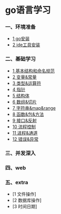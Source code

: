 # go语言学习

### 一、环境准备

- [1 go安装](https://github.com/fatjerot/goStudyBasic/blob/master/001pre_env/1_go_install.md)
- [2 ide工具安装](https://github.com/fatjerot/goStudyBasic/blob/master/001pre_env/2_vscode_go.md)

### 二、基础学习

- [1 基本结构和命名规范](https://github.com/fatjerot/goStudyBasic/blob/master/002basic/01_struct&standard.md)
- [2 变量&常量](https://github.com/fatjerot/goStudyBasic/blob/master/002basic/02_var&const.md)
- [3 类型&运算符](https://github.com/fatjerot/goStudyBasic/blob/master/002basic/03_type&operators.md)
- [4 指针](https://github.com/fatjerot/goStudyBasic/blob/master/002basic/04_pointer.md)
- [5 结构体](https://github.com/fatjerot/goStudyBasic/blob/master/002basic/05_struct.md)
- [6 数组&切片](https://github.com/fatjerot/goStudyBasic/blob/master/002basic/06_array&slice.md)
- [7 字符串&map&range](https://github.com/fatjerot/goStudyBasic/blob/master/002basic/07_&map&range.md)
- [8 函数&包&方法](https://github.com/fatjerot/goStudyBasic/blob/master/002basic/08_func&package&method.md)
- [9 接口&反射](https://github.com/fatjerot/goStudyBasic/blob/master/002basic/09_interface&reflect.md)
- [10 流程控制](https://github.com/fatjerot/goStudyBasic/blob/master/002basic/10_if&for&switch.md)
- [11 进程&通道](https://github.com/fatjerot/goStudyBasic/blob/master/002basic/11_goroutine&channel.md)
- [12 错误&异常](https://github.com/fatjerot/goStudyBasic/blob/master/002basic/12_error&panic.md)

### 三、并发深入



### 四、web



### 五、extra

- [1 文件操作]
- [2 数据库操作]
- [3 时间日期]